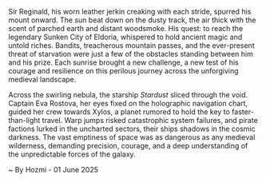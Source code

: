 
Sir Reginald, his worn leather jerkin creaking with each stride, spurred his mount onward.  The sun beat down on the dusty track, the air thick with the scent of parched earth and distant woodsmoke.  His quest: to reach the legendary Sunken City of Eldoria, whispered to hold ancient magic and untold riches.  Bandits, treacherous mountain passes, and the ever-present threat of starvation were just a few of the obstacles standing between him and his prize. Each sunrise brought a new challenge, a new test of his courage and resilience on this perilous journey across the unforgiving medieval landscape.

Across the swirling nebula, the starship *Stardust* sliced through the void.  Captain Eva Rostova, her eyes fixed on the holographic navigation chart, guided her crew towards Xylos, a planet rumored to hold the key to faster-than-light travel.  Warp jumps risked catastrophic system failures, and pirate factions lurked in the uncharted sectors, their ships shadows in the cosmic darkness.  The vast emptiness of space was as dangerous as any medieval wilderness, demanding precision, courage, and a deep understanding of the unpredictable forces of the galaxy.

~ By Hozmi - 01 June 2025
